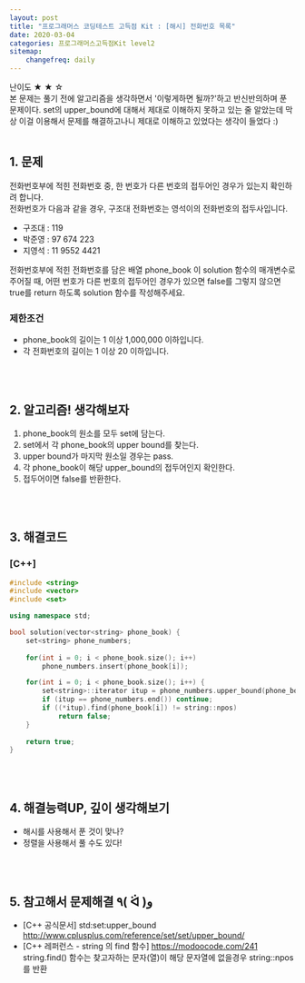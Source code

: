 ```yaml
---
layout: post
title: "프로그래머스 코딩테스트 고득점 Kit : [해시] 전화번호 목록"
date: 2020-03-04
categories: 프로그래머스고득점Kit level2
sitemap:
    changefreq: daily
---
```


난이도 ★ ★ ☆  
본 문제는 풀기 전에 알고리즘을 생각하면서 '이렇게하면 될까?'하고 반신반의하며 푼 문제이다. set의 upper_bound에 대해서 제대로 이해하지 못하고 있는 줄 알았는데 막상 이걸 이용해서 문제를 해결하고나니 제대로 이해하고 있었다는 생각이 들었다 :)  
<br/>

## 1. 문제
전화번호부에 적힌 전화번호 중, 한 번호가 다른 번호의 접두어인 경우가 있는지 확인하려 합니다.  
전화번호가 다음과 같을 경우, 구조대 전화번호는 영석이의 전화번호의 접두사입니다.  
- 구조대 : 119
- 박준영 : 97 674 223
- 지영석 : 11 9552 4421

전화번호부에 적힌 전화번호를 담은 배열 phone_book 이 solution 함수의 매개변수로 주어질 때, 어떤 번호가 다른 번호의 접두어인 경우가 있으면 false를 그렇지 않으면 true를 return 하도록 solution 함수를 작성해주세요.

### 제한조건
- phone_book의 길이는 1 이상 1,000,000 이하입니다.
- 각 전화번호의 길이는 1 이상 20 이하입니다.
<br/>
<br/>

## 2. 알고리즘! 생각해보자
1) phone_book의 원소를 모두 set에 담는다.  
2) set에서 각 phone_book의 upper bound를 찾는다.  
3) upper bound가 마지막 원소일 경우는 pass.  
4) 각 phone_book이 해당 upper_bound의 접두어인지 확인한다.  
5) 접두어이면 false를 반환한다.  
<br/>
<br/>

## 3. 해결코드
### [C++]
```c++
#include <string>
#include <vector>
#include <set>

using namespace std;

bool solution(vector<string> phone_book) {
    set<string> phone_numbers;
    
    for(int i = 0; i < phone_book.size(); i++)
        phone_numbers.insert(phone_book[i]);

    for(int i = 0; i < phone_book.size(); i++) {
        set<string>::iterator itup = phone_numbers.upper_bound(phone_book[i]);
        if (itup == phone_numbers.end()) continue;
        if ((*itup).find(phone_book[i]) != string::npos)
            return false;
    }
    
    return true;
}
```
<br/>
<br/>

## 4. 해결능력UP, 깊이 생각해보기
- 해시를 사용해서 푼 것이 맞나?
- 정렬을 사용해서 풀 수도 있다!
<br/>
<br/>

## 5. 참고해서 문제해결 ٩( ᐛ )و
- [C++ 공식문서] std:set:upper_bound <http://www.cplusplus.com/reference/set/set/upper_bound/>
- [C++ 레퍼런스 - string 의 find 함수] <https://modoocode.com/241>  
string.find() 함수는 찾고자하는 문자(열)이 해당 문자열에 없을경우 string::npos를 반환
<br/>
<br/>